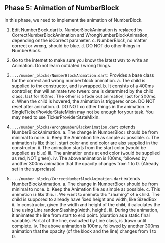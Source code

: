 ## Phase 5: Animation of NumberBlock
In this phase, we need to implement the animation of NumberBlock.
1. Edit NumberBlock.dart
    b. NumberBlockAnimation is replaced by CorrectNumberBlockAnimation and WrongNumberBlockAnimation, depending on the isCorrect parameter.
    c. NumberBlock, no matter correct or wrong, should be blue.
    d. DO NOT do other things in NumberBlock.

2. Go to the internet to make sure you know the latest way to write an Animation. Do not learn outdated / wrong things.

3. `.../number_blocks/NumberBlockAnimation.dart`: Provides a base class for the correct and wrong number block animation.
    a. The child is supplied to the constructor, and is wrapped.
    b. It consists of a 400ms controller, that will animate two tween: one is determined by the child class, last for 100ms. The other is a fade out animation, last for 300ms.
    c. When the child is hovered, the animation is triggered once. DO NOT reset after animation.
    d. DO NOT do other things in the animation.
    e. SingleTickerProviderStateMixin may not be enough for your task. You may need to use TickerProviderStateMixin.
    

4. `.../number_blocks/WrongNumberBlockAnimation.dart` extends NumberBlockAnimation.
    a. The change in NumberBlock should be from minimal to none.
    b. Keep the Animation file as simple as possible.
    c. The animation is like this:
        i. start color and end color are also supplied in the constructor.
        ii. The animation starts from the start color (would be supplied as blue)
        iii. The animation ends at end color (would be supplied as red, NOT green).
        iv. The above animation is 100ms, followed by another 300ms animation that the opacity changes from 1 to 0. (Already set in the superclass)
            
5. `.../number_blocks/CorrectNumberBlockAnimation.dart` extends NumberBlockAnimation.
    a. The change in NumberBlock should be from minimal to none.
    b. Keep the Animation file as simple as possible.
    c. This animation is like this:
        i. We want to animate the "slashing" of a child. The child is supposed to already have fixed height and width, like SizedBox
        ii. In constructor, given the width and height of the child, it calculates the Line using Line.randomSlashing(width, height).
        iii. During the animation, it animates the line from start to end point. (duration as a static final variable). Partial of the line, evaluated by Line class, is drawn until complete.
        iv. The above animation is 100ms, followed by another 300ms animation that the opacity (of the block and the line) changes from 1 to 0.